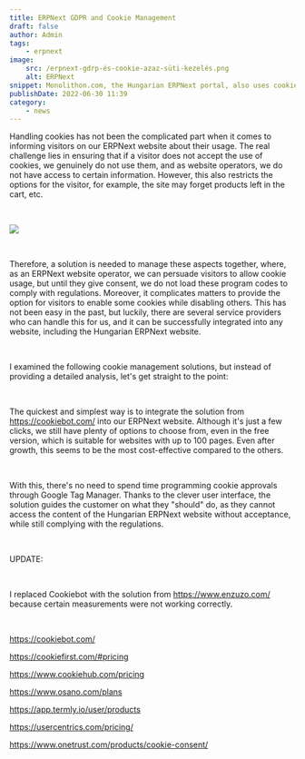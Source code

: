 ```yaml
---
title: ERPNext GDPR and Cookie Management
draft: false
author: Admin
tags:
    - erpnext
image:
    src: /erpnext-gdrp-és-cookie-azaz-süti-kezelés.png
    alt: ERPNext
snippet: Monolithon.com, the Hungarian ERPNext portal, also uses cookies, as most internet websites do, and according to EU directives, visitors need to be informed about this.
publishDate: 2022-06-30 11:39
category:
    - news
---
```


<p>Handling cookies has not been the complicated part when it comes to informing visitors on our ERPNext website about their usage. The real challenge lies in ensuring that if a visitor does not accept the use of cookies, we genuinely do not use them, and as website operators, we do not have access to certain information. However, this also restricts the options for the visitor, for example, the site may forget products left in the cart, etc.</p><p><br></p><p><img src="/images/erpnext-gdrp-és-cookie-azaz-süti-kezelés.png"></p><p><br></p><p>Therefore, a solution is needed to manage these aspects together, where, as an ERPNext website operator, we can persuade visitors to allow cookie usage, but until they give consent, we do not load these program codes to comply with regulations. Moreover, it complicates matters to provide the option for visitors to enable some cookies while disabling others. This has not been easy in the past, but luckily, there are several service providers who can handle this for us, and it can be successfully integrated into any website, including the Hungarian ERPNext website.</p><p><br></p><p>I examined the following cookie management solutions, but instead of providing a detailed analysis, let's get straight to the point:</p><p><br></p><p>The quickest and simplest way is to integrate the solution from <a href="https://cookiebot.com" rel="noopener noreferrer">https://cookiebot.com/</a> into our ERPNext website. Although it's just a few clicks, we still have plenty of options to choose from, even in the free version, which is suitable for websites with up to 100 pages. Even after growth, this seems to be the most cost-effective compared to the others.</p><p><br></p><p>With this, there's no need to spend time programming cookie approvals through Google Tag Manager. Thanks to the clever user interface, the solution guides the customer on what they "should" do, as they cannot access the content of the Hungarian ERPNext website without acceptance, while still complying with the regulations.</p><p><br></p><p>UPDATE:</p><p><br></p><p>I replaced Cookiebot with the solution from <a href="https://www.enzuzo.com" rel="noopener noreferrer">https://www.enzuzo.com/</a> because certain measurements were not working correctly. </p><p><br></p><p><a href="https://cookiebot.com" rel="noopener noreferrer">https://cookiebot.com/</a></p><p><a href="https://cookiefirst.com/#pricing" rel="noopener noreferrer">https://cookiefirst.com/#pricing</a></p><p><a href="https://www.cookiehub.com/pricing" rel="noopener noreferrer">https://www.cookiehub.com/pricing</a></p><p><a href="https://www.osano.com/plans" rel="noopener noreferrer">https://www.osano.com/plans</a></p><p><a href="https://app.termly.io/user/products" rel="noopener noreferrer">https://app.termly.io/user/products</a></p><p><a href="https://usercentrics.com/pricing" rel="noopener noreferrer">https://usercentrics.com/pricing/</a></p><p><a href="https://www.onetrust.com/products/cookie-consent" rel="noopener noreferrer">https://www.onetrust.com/products/cookie-consent/</a></p>
